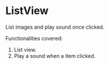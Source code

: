 # ListView
List images and play sound once clicked.

Functionalities covered:
1. List view. 
2. Play a sound when a item clicked. 
